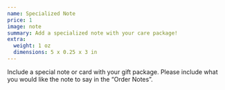 ```yaml
---
name: Specialized Note
price: 1
image: note
summary: Add a specialized note with your care package!
extra:
  weight: 1 oz
  dimensions: 5 x 0.25 x 3 in
---
```


Include a special note or card with your gift package. Please include what you would like the note to say in the “Order Notes”.